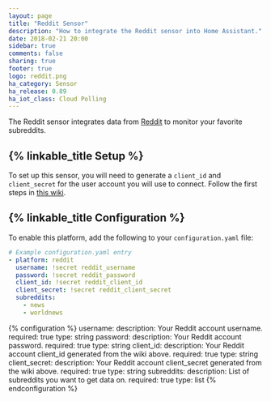 ```yaml
---
layout: page
title: "Reddit Sensor"
description: "How to integrate the Reddit sensor into Home Assistant."
date: 2018-02-21 20:00
sidebar: true
comments: false
sharing: true
footer: true
logo: reddit.png
ha_category: Sensor
ha_release: 0.89
ha_iot_class: Cloud Polling
---
```


The Reddit sensor integrates data from [Reddit](https://reddit.com/) to monitor your favorite subreddits.

## {% linkable_title Setup %}

To set up this sensor, you will need to generate a `client_id` and `client_secret` for the user account you will use to connect. Follow the first steps in [this wiki](https://github.com/reddit-archive/reddit/wiki/OAuth2-Quick-Start-Example).

## {% linkable_title Configuration %}

To enable this platform, add the following to your `configuration.yaml` file:

```yaml
# Example configuration.yaml entry
- platform: reddit
  username: !secret reddit_username
  password: !secret reddit_password
  client_id: !secret reddit_client_id
  client_secret: !secret reddit_client_secret
  subreddits:
    - news
    - worldnews
```

{% configuration %}
username:
  description: Your Reddit account username.
  required: true
  type: string
password:
  description: Your Reddit account password.
  required: true
  type: string
client_id:
  description: Your Reddit account client_id generated from the wiki above.
  required: true
  type: string
client_secret:
  description: Your Reddit account client_secret generated from the wiki above.
  required: true
  type: string
subreddits:
  description: List of subreddits you want to get data on.
  required: true
  type: list
{% endconfiguration %}
